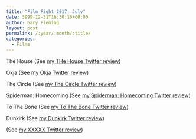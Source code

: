 ```yaml
---
title: "Film Fight 2017: July"
date: 3999-12-31T16:30:16+00:00
author: Gary Fleming
layout: post
permalink: /:year/:month/:title/
categories:
  - Films
---
```


The House (See [my THe House Twitter review](https://twitter.com/garyfleming/status/881763023664406528))

Okja (See [my Okja Twitter review](https://twitter.com/garyfleming/status/884452068085424133))

The Circle (See [my The Circle Twitter review](https://twitter.com/garyfleming/status/886667115675176961))

Spiderman: Homecoming (See [my Spiderman: Homecoming Twitter review](https://twitter.com/garyfleming/status/886667372370821120))

To The Bone (See [my To The Bone Twitter review](https://twitter.com/garyfleming/status/887740654092267528))

Dunkirk (See [my Dunkirk Twitter review](https://twitter.com/garyfleming/status/889209457766526977))

(See [my XXXXX Twitter review]())

